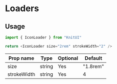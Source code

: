 # Loaders

## Usage

```javascript
import { IconLoader } from "KnitUI"

return <IconLoader size="2rem" strokeWidth="2" />
```

| Prop name   | Type   | Optional | Default  |
| ----------- | ------ | -------- | -------- |
| size        | string | Yes      | "1.8rem" |
| strokeWidth | string | Yes      | 4        |
